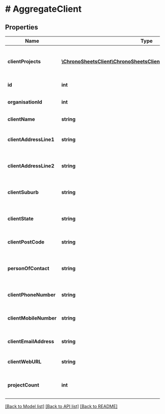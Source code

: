 # # AggregateClient

## Properties

Name | Type | Description | Notes
------------ | ------------- | ------------- | -------------
**clientProjects** | [**\ChronoSheetsClient\ChronoSheetsClientLibModel\AggregateProject[]**](AggregateProject.md) | A list of projects that are under this client | [optional] 
**id** | **int** | The ID of the client | [optional] 
**organisationId** | **int** | The ID of your organisation | [optional] 
**clientName** | **string** | The name of the client | [optional] 
**clientAddressLine1** | **string** | The address line 1 of the client | [optional] 
**clientAddressLine2** | **string** | The address line 2 of the client | [optional] 
**clientSuburb** | **string** | The address suburb of the client | [optional] 
**clientState** | **string** | The address state of the client | [optional] 
**clientPostCode** | **string** | The postcode of the client | [optional] 
**personOfContact** | **string** | The contact person working under the client | [optional] 
**clientPhoneNumber** | **string** | The phone number of the client | [optional] 
**clientMobileNumber** | **string** | The mobile phone number of the client | [optional] 
**clientEmailAddress** | **string** | The email address of the client | [optional] 
**clientWebURL** | **string** | The website URL of the client | [optional] 
**projectCount** | **int** | The number of projects under the client | [optional] 

[[Back to Model list]](../../README.md#documentation-for-models) [[Back to API list]](../../README.md#documentation-for-api-endpoints) [[Back to README]](../../README.md)


